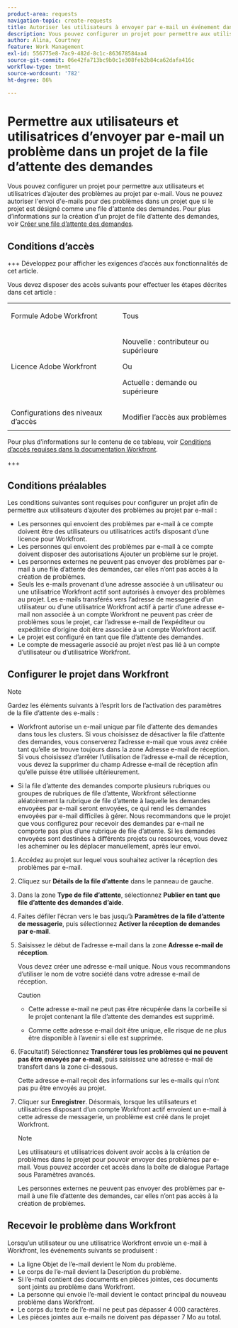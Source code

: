 ```yaml
---
product-area: requests
navigation-topic: create-requests
title: Autoriser les utilisateurs à envoyer par e-mail un événement dans un projet de file d'attente des demandes
description: Vous pouvez configurer un projet pour permettre aux utilisateurs d’ajouter des problèmes au projet par e-mail.
author: Alina, Courtney
feature: Work Management
exl-id: 556775e8-7ac9-482d-8c1c-863678584aa4
source-git-commit: 06e42fa713bc9b0c1e308feb2b84ca62dafa416c
workflow-type: tm+mt
source-wordcount: '782'
ht-degree: 86%

---
```


# Permettre aux utilisateurs et utilisatrices d’envoyer par e-mail un problème dans un projet de la file d’attente des demandes

<!-- Audited: 4/2025 -->

<!--
<p style="color: #ff1493;" data-mc-conditions="QuicksilverOrClassic.Draft mode">(NOTE:&nbsp;When updating POP account information here, also update information in these articles: Allowing users to reply to email notifications, Configuring Email Notifications, Understanding the Queue Details Tab in a Project )</p>
-->

Vous pouvez configurer un projet pour permettre aux utilisateurs et utilisatrices d’ajouter des problèmes au projet par e-mail. Vous ne pouvez autoriser l&#39;envoi d&#39;e-mails pour des problèmes dans un projet que si le projet est désigné comme une file d&#39;attente des demandes. Pour plus d’informations sur la création d’un projet de file d’attente des demandes, voir [Créer une file d’attente des demandes](../../../manage-work/requests/create-and-manage-request-queues/create-request-queue.md).

## Conditions d’accès

+++ Développez pour afficher les exigences d’accès aux fonctionnalités de cet article.

Vous devez disposer des accès suivants pour effectuer les étapes décrites dans cet article :

<table style="table-layout:auto"> 
 <col> 
 <col> 
 <tbody> 
  <tr> 
   <td role="rowheader">Formule Adobe Workfront</td> 
   <td> <p>Tous </p> </td> 
  </tr> 
  <tr> 
   <td role="rowheader">Licence Adobe Workfront</td> 
   <td> <p>Nouvelle : contributeur ou supérieure</p>
   Ou
   <p>Actuelle : demande ou supérieure</p>
    </td> 
  </tr> 
  <tr> 
   <td role="rowheader">Configurations des niveaux d’accès</td> 
   <td> <p>Modifier l’accès aux problèmes</p>  </td> 
  </tr> 
 </tbody> 
</table>

Pour plus d’informations sur le contenu de ce tableau, voir [Conditions d’accès requises dans la documentation Workfront](/help/quicksilver/administration-and-setup/add-users/access-levels-and-object-permissions/access-level-requirements-in-documentation.md).

+++

## Conditions préalables

Les conditions suivantes sont requises pour configurer un projet afin de permettre aux utilisateurs d’ajouter des problèmes au projet par e-mail :

* Les personnes qui envoient des problèmes par e-mail à ce compte doivent être des utilisateurs ou utilisatrices actifs disposant d’une licence pour Workfront.
* Les personnes qui envoient des problèmes par e-mail à ce compte doivent disposer des autorisations Ajouter un problème sur le projet.
* Les personnes externes ne peuvent pas envoyer des problèmes par e-mail à une file d’attente des demandes, car elles n’ont pas accès à la création de problèmes.
* Seuls les e-mails provenant d’une adresse associée à un utilisateur ou une utilisatrice Workfront actif sont autorisés à envoyer des problèmes au projet. Les e-mails transférés vers l’adresse de messagerie d’un utilisateur ou d’une utilisatrice Workfront actif à partir d’une adresse e-mail non associée à un compte Workfront ne peuvent pas créer de problèmes sous le projet, car l’adresse e-mail de l’expéditeur ou expéditrice d’origine doit être associée à un compte Workfront actif.
* Le projet est configuré en tant que file d’attente des demandes.
* Le compte de messagerie associé au projet n’est pas lié à un compte d’utilisateur ou d’utilisatrice Workfront.

## Configurer le projet dans Workfront

>[!NOTE]
>
>Gardez les éléments suivants à l’esprit lors de l’activation des paramètres de la file d’attente des e-mails :
>
>* Workfront autorise un e-mail unique par file d’attente des demandes dans tous les clusters. Si vous choisissez de désactiver la file d’attente des demandes, vous conserverez l’adresse e-mail que vous avez créée tant qu’elle se trouve toujours dans la zone Adresse e-mail de réception. Si vous choisissez d’arrêter l’utilisation de l’adresse e-mail de réception, vous devez la supprimer du champ Adresse e-mail de réception afin qu’elle puisse être utilisée ultérieurement.
>
>* Si la file d’attente des demandes comporte plusieurs rubriques ou groupes de rubriques de file d’attente, Workfront sélectionne aléatoirement la rubrique de file d’attente à laquelle les demandes envoyées par e-mail seront envoyées, ce qui rend les demandes envoyées par e-mail difficiles à gérer.
>Nous recommandons que le projet que vous configurez pour recevoir des demandes par e-mail ne comporte pas plus d’une rubrique de file d’attente. Si les demandes envoyées sont destinées à différents projets ou ressources, vous devez les acheminer ou les déplacer manuellement, après leur envoi.

1. Accédez au projet sur lequel vous souhaitez activer la réception des problèmes par e-mail.
1. Cliquez sur **Détails de la file d’attente** dans le panneau de gauche.
1. Dans la zone **Type de file d’attente**, sélectionnez **Publier en tant que file d’attente des demandes d’aide**.

1. Faites défiler l’écran vers le bas jusqu’à **Paramètres de la file d’attente de messagerie**, puis sélectionnez **Activer la réception de demandes par e-mail**.

1. Saisissez le début de l’adresse e-mail dans la zone **Adresse e-mail de réception**.

   Vous devez créer une adresse e-mail unique. Nous vous recommandons d’utiliser le nom de votre société dans votre adresse e-mail de réception.

   >[!CAUTION]
   >
   >* Cette adresse e-mail ne peut pas être récupérée dans la corbeille si le projet contenant la file d’attente des demandes est supprimé.
   >
   >* Comme cette adresse e-mail doit être unique, elle risque de ne plus être disponible à l’avenir si elle est supprimée.
   <!--
   >This was the case previously, but it's not working this way anymore, since August 2022: * Emails forwarded to this email address are not added as issues to the project in&nbsp;Workfront. Only emails created from this email address are added as issues.
   -->

1. (Facultatif) Sélectionnez **Transférer tous les problèmes qui ne peuvent pas être envoyés par e-mail**, puis saisissez une adresse e-mail de transfert dans la zone ci-dessous.

   Cette adresse e-mail reçoit des informations sur les e-mails qui n’ont pas pu être envoyés au projet.

1. Cliquer sur **Enregistrer**. Désormais, lorsque les utilisateurs et utilisatrices disposant d’un compte Workfront actif envoient un e-mail à cette adresse de messagerie, un problème est créé dans le projet Workfront.

   >[!NOTE]
   >
   >Les utilisateurs et utilisatrices doivent avoir accès à la création de problèmes dans le projet pour pouvoir envoyer des problèmes par e-mail. Vous pouvez accorder cet accès dans la boîte de dialogue Partage sous Paramètres avancés.
   >
   >Les personnes externes ne peuvent pas envoyer des problèmes par e-mail à une file d’attente des demandes, car elles n’ont pas accès à la création de problèmes.

## Recevoir le problème dans Workfront

Lorsqu’un utilisateur ou une utilisatrice Workfront envoie un e-mail à Workfront, les événements suivants se produisent :

* La ligne Objet de l’e-mail devient le Nom du problème.
* Le corps de l’e-mail devient la Description du problème.
* Si l’e-mail contient des documents en pièces jointes, ces documents sont joints au problème dans Workfront.
* La personne qui envoie l’e-mail devient le contact principal du nouveau problème dans Workfront.
* Le corps du texte de l’e-mail ne peut pas dépasser 4 000 caractères.
* Les pièces jointes aux e-mails ne doivent pas dépasser 7 Mo au total.

